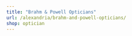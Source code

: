 ```yaml
---
title: "Brahm & Powell Opticians"
url: /alexandria/brahm-and-powell-opticians/
shop: optician
---
```

